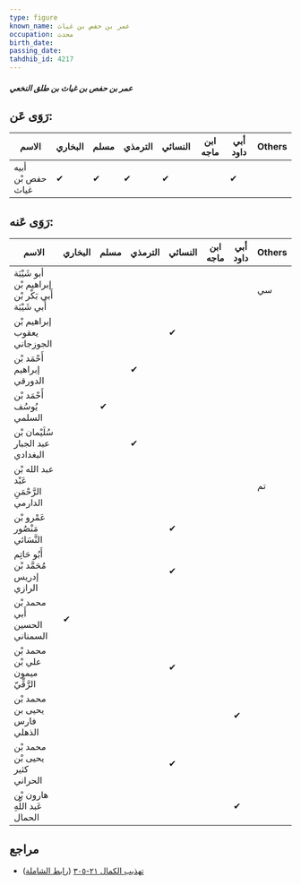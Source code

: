 ```yaml
---
type: figure
known_name: عمر بن حفص بن غياث
occupation: محدث
birth_date:
passing_date:
tahdhib_id: 4217
---
```

##### عمر بن حفص بن غياث بن طلق النخعي

## رَوَى عَن:
| الاسم             | البخاري | مسلم | الترمذي | النسائي | ابن ماجه | أبي داود | Others |
| ----------------- | ------- | ---- | ------- | ------- | -------- | -------- | ------ |
| أبيه حفص بْن غياث | ✔       | ✔    | ✔       | ✔       |          | ✔        |        |
## رَوَى عَنه:
| الاسم                                               | البخاري | مسلم | الترمذي | النسائي | ابن ماجه | أبي داود | Others |
| --------------------------------------------------- | ------- | ---- | ------- | ------- | -------- | -------- | ------ |
| أبو شَيْبَة إبراهيم بْن أَبي بَكْر بْن أَبي شَيْبَة |         |      |         |         |          |          | سي     |
| إبراهيم بْن يعقوب الجوزجاني                         |         |      |         | ✔       |          |          |        |
| أَحْمَد بْن إبراهيم الدورقي                         |         |      | ✔       |         |          |          |        |
| أَحْمَد بْن يُوسُف السلمي                           |         | ✔    |         |         |          |          |        |
| سُلَيْمان بْن عبد الجبار البغدادي                   |         |      | ✔       |         |          |          |        |
| عبد الله بْن عَبْد الرَّحْمَنِ الدارمي              |         |      |         |         |          |          | تم     |
| عَمْرو بْن مَنْصُور النَّسَائي                      |         |      |         | ✔       |          |          |        |
| أَبُو حَاتِم مُحَمَّد بْن إدريس الرازي              |         |      |         | ✔       |          |          |        |
| محمد بْن أَبي الحسين السمناني                       | ✔       |      |         |         |          |          |        |
| محمد بْن علي بْن ميمون الرَّقِّيّ                   |         |      |         | ✔       |          |          |        |
| محمد بْن يحيى بن فارس الذهلي                        |         |      |         |         |          | ✔        |        |
| محمد بْن يحيى بْن كثير الحراني                      |         |      |         | ✔       |          |          |        |
| هارون بْن عَبد اللَّهِ الحمال                       |         |      |         |         |          | ✔        |        |
## مراجع
- [تهذيب الكمال ٢١-٣٠٥](obsidian://open?vault=Tahdhib-al-Kamal&file=Figures/٤٢١٧-عمر%20بن%20حفص%20بن%20غياث%20بن%20طلق%20النخعي) ([رابط الشاملة](https://shamela.ws/book/3722/10952))